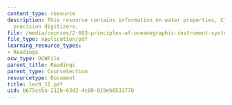 ```yaml
---
content_type: resource
description: This resource contains information on water properties, CTD and high
  precision digitizers.
file: /media/courses/2-693-principles-of-oceanographic-instrument-systems-sensors-and-measurements-13-998-spring-2004/b675ccba212b63d24c80019eb8531770_lec9_12.pdf
file_type: application/pdf
learning_resource_types:
- Readings
ocw_type: OCWFile
parent_title: Readings
parent_type: CourseSection
resourcetype: Document
title: lec9_12.pdf
uid: b675ccba-212b-63d2-4c80-019eb8531770
---
```

